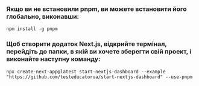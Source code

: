 ### Якщо ви не встановили pnpm, ви можете встановити його глобально, виконавши:
```terminal
npm install -g pnpm
```

### Щоб створити додаток Next.js, відкрийте термінал, перейдіть до папки, в якій ви хочете зберегти свій проект, і виконайте наступну команду:
```terminal
npx create-next-app@latest start-nextjs-dashboard --example "https://github.com/testeducatorua/start-nextjs-dashboard" --use-pnpm
```
